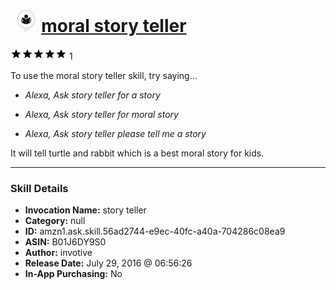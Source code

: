 # &nbsp;<img src="skill_icon" alt="moral story teller icon" width="36"> [moral story teller](http://alexa.amazon.com/#skills/amzn1.ask.skill.56ad2744-e9ec-40fc-a40a-704286c08ea9)
![5 stars](../../images/ic_star_black_18dp_1x.png)![5 stars](../../images/ic_star_black_18dp_1x.png)![5 stars](../../images/ic_star_black_18dp_1x.png)![5 stars](../../images/ic_star_black_18dp_1x.png)![5 stars](../../images/ic_star_black_18dp_1x.png) 1

To use the moral story teller skill, try saying...

* *Alexa, Ask story teller for a story*

* *Alexa, Ask story teller for moral story*

* *Alexa, Ask story teller please tell me a story*

It will tell turtle and rabbit which is a best moral story for kids.

***

### Skill Details

* **Invocation Name:** story teller
* **Category:** null
* **ID:** amzn1.ask.skill.56ad2744-e9ec-40fc-a40a-704286c08ea9
* **ASIN:** B01J6DY9S0
* **Author:** invotive
* **Release Date:** July 29, 2016 @ 06:56:26
* **In-App Purchasing:** No
